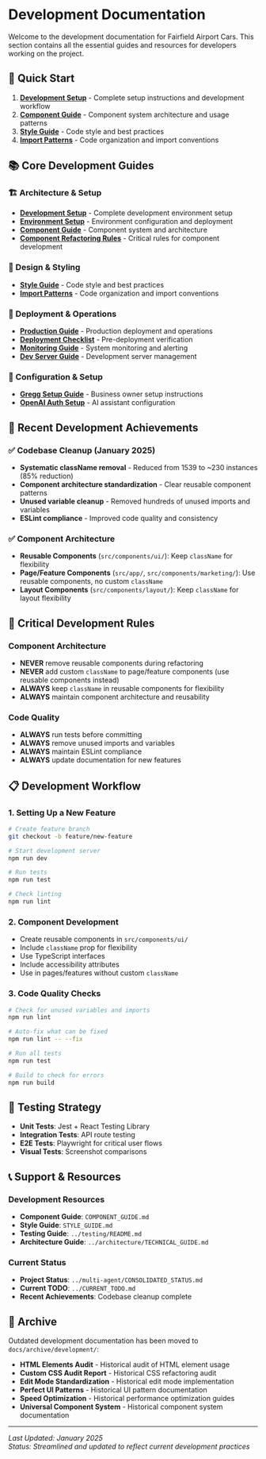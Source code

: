 # Development Documentation

Welcome to the development documentation for Fairfield Airport Cars. This section contains all the essential guides and resources for developers working on the project.

## 🚀 Quick Start

1. **[Development Setup](DEVELOPMENT_SETUP.md)** - Complete setup instructions and development workflow
2. **[Component Guide](COMPONENT_GUIDE.md)** - Component system architecture and usage patterns
3. **[Style Guide](STYLE_GUIDE.md)** - Code style and best practices
4. **[Import Patterns](IMPORT_PATTERNS.md)** - Code organization and import conventions

## 📚 Core Development Guides

### **🏗️ Architecture & Setup**
- **[Development Setup](DEVELOPMENT_SETUP.md)** - Complete development environment setup
- **[Environment Setup](environment-setup.md)** - Environment configuration and deployment
- **[Component Guide](COMPONENT_GUIDE.md)** - Component system and architecture
- **[Component Refactoring Rules](COMPONENT_REFACTORING_RULES.md)** - Critical rules for component development

### **🎨 Design & Styling**
- **[Style Guide](STYLE_GUIDE.md)** - Code style and best practices
- **[Import Patterns](IMPORT_PATTERNS.md)** - Code organization and import conventions

### **🚀 Deployment & Operations**
- **[Production Guide](PRODUCTION_GUIDE.md)** - Production deployment and operations
- **[Deployment Checklist](DEPLOYMENT_CHECKLIST.md)** - Pre-deployment verification
- **[Monitoring Guide](MONITORING_GUIDE.md)** - System monitoring and alerting
- **[Dev Server Guide](DEV_SERVER_GUIDE.md)** - Development server management

### **🔧 Configuration & Setup**
- **[Gregg Setup Guide](GREGG_SETUP_GUIDE.md)** - Business owner setup instructions
- **[OpenAI Auth Setup](OPENAI_AUTH_SETUP.md)** - AI assistant configuration

## 🎯 Recent Development Achievements

### **✅ Codebase Cleanup (January 2025)**
- **Systematic className removal** - Reduced from 1539 to ~230 instances (85% reduction)
- **Component architecture standardization** - Clear reusable component patterns
- **Unused variable cleanup** - Removed hundreds of unused imports and variables
- **ESLint compliance** - Improved code quality and consistency

### **✅ Component Architecture**
- **Reusable Components** (`src/components/ui/`): Keep `className` for flexibility
- **Page/Feature Components** (`src/app/`, `src/components/marketing/`): Use reusable components, no custom `className`
- **Layout Components** (`src/components/layout/`): Keep `className` for layout flexibility

## 🚨 Critical Development Rules

### **Component Architecture**
- **NEVER** remove reusable components during refactoring
- **NEVER** add custom `className` to page/feature components (use reusable components instead)
- **ALWAYS** keep `className` in reusable components for flexibility
- **ALWAYS** maintain component architecture and reusability

### **Code Quality**
- **ALWAYS** run tests before committing
- **ALWAYS** remove unused imports and variables
- **ALWAYS** maintain ESLint compliance
- **ALWAYS** update documentation for new features

## 📋 Development Workflow

### **1. Setting Up a New Feature**
```bash
# Create feature branch
git checkout -b feature/new-feature

# Start development server
npm run dev

# Run tests
npm run test

# Check linting
npm run lint
```

### **2. Component Development**
- Create reusable components in `src/components/ui/`
- Include `className` prop for flexibility
- Use TypeScript interfaces
- Include accessibility attributes
- Use in pages/features without custom `className`

### **3. Code Quality Checks**
```bash
# Check for unused variables and imports
npm run lint

# Auto-fix what can be fixed
npm run lint -- --fix

# Run all tests
npm run test

# Build to check for errors
npm run build
```

## 🧪 Testing Strategy

- **Unit Tests**: Jest + React Testing Library
- **Integration Tests**: API route testing
- **E2E Tests**: Playwright for critical user flows
- **Visual Tests**: Screenshot comparisons

## 📞 Support & Resources

### **Development Resources**
- **Component Guide**: `COMPONENT_GUIDE.md`
- **Style Guide**: `STYLE_GUIDE.md`
- **Testing Guide**: `../testing/README.md`
- **Architecture Guide**: `../architecture/TECHNICAL_GUIDE.md`

### **Current Status**
- **Project Status**: `../multi-agent/CONSOLIDATED_STATUS.md`
- **Current TODO**: `../CURRENT_TODO.md`
- **Recent Achievements**: Codebase cleanup complete

## 📁 Archive

Outdated development documentation has been moved to `docs/archive/development/`:
- **HTML Elements Audit** - Historical audit of HTML element usage
- **Custom CSS Audit Report** - Historical CSS refactoring audit
- **Edit Mode Standardization** - Historical edit mode implementation
- **Perfect UI Patterns** - Historical UI pattern documentation
- **Speed Optimization** - Historical performance optimization guides
- **Universal Component System** - Historical component system documentation

---

*Last Updated: January 2025*  
*Status: Streamlined and updated to reflect current development practices* 